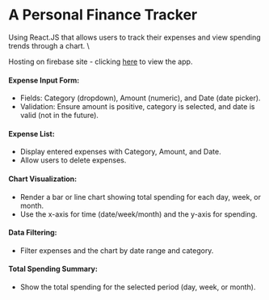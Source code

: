 # A Personal Finance Tracker

Using React.JS that allows users to track their expenses and view spending trends through a chart. \

Hosting on firebase site - clicking [here](https://personal-finance-tracker-xw.firebaseapp.com/) to view the app.

#### Expense Input Form:

- Fields: Category (dropdown), Amount (numeric), and Date (date picker).
- Validation: Ensure amount is positive, category is selected, and date is valid (not in the future).

#### Expense List:

- Display entered expenses with Category, Amount, and Date.
- Allow users to delete expenses.

#### Chart Visualization:

<!-- 1. Render a bar or line chart showing total spending for each day, week, or month.
2. Use the x-axis for time (date/week/month) and the y-axis for spending. -->

- Render a bar or line chart showing total spending for each day, week, or month.
- Use the x-axis for time (date/week/month) and the y-axis for spending.

#### Data Filtering:

- Filter expenses and the chart by date range and category.

#### Total Spending Summary:

- Show the total spending for the selected period (day, week, or month).

<!-- # Getting Started with Create React App

This project was bootstrapped with [Create React App](https://github.com/facebook/create-react-app).

## Available Scripts

In the project directory, you can run:

### `npm start`

Runs the app in the development mode.\
Open [http://localhost:3000](http://localhost:3000) to view it in the browser.

The page will reload if you make edits.\
You will also see any lint errors in the console.

### `npm test`

Launches the test runner in the interactive watch mode.\
See the section about [running tests](https://facebook.github.io/create-react-app/docs/running-tests) for more information.

### `npm run build`

Builds the app for production to the `build` folder.\
It correctly bundles React in production mode and optimizes the build for the best performance.

The build is minified and the filenames include the hashes.\
Your app is ready to be deployed!

See the section about [deployment](https://facebook.github.io/create-react-app/docs/deployment) for more information.

### `npm run eject`

**Note: this is a one-way operation. Once you `eject`, you can’t go back!**

If you aren’t satisfied with the build tool and configuration choices, you can `eject` at any time. This command will remove the single build dependency from your project.

Instead, it will copy all the configuration files and the transitive dependencies (webpack, Babel, ESLint, etc) right into your project so you have full control over them. All of the commands except `eject` will still work, but they will point to the copied scripts so you can tweak them. At this point you’re on your own.

You don’t have to ever use `eject`. The curated feature set is suitable for small and middle deployments, and you shouldn’t feel obligated to use this feature. However we understand that this tool wouldn’t be useful if you couldn’t customize it when you are ready for it.

## Learn More

You can learn more in the [Create React App documentation](https://facebook.github.io/create-react-app/docs/getting-started).

To learn React, check out the [React documentation](https://reactjs.org/). -->
